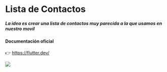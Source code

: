 # Lista de Contactos

##### La idea es crear una lista de contactos muy parecida a la que usamos en nuestro movil

#### Documentación oficial

👉 https://flutter.dev/

![](https://github.com/urian121/Aprendiendo-Flutter-desde-cero/blob/master/app_lista_contactos/lista-contactos-flutter-urian.png.png)
